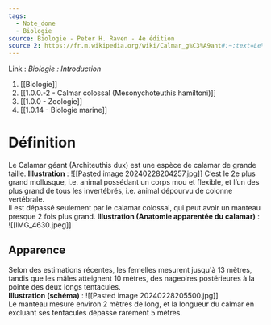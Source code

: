 ```yaml
---
tags:
  - Note_done
  - Biologie
source: Biologie - Peter H. Raven - 4e édition
source 2: https://fr.m.wikipedia.org/wiki/Calmar_g%C3%A9ant#:~:text=Le%20calmar%20g%C3%A9ant%20(Architeuthis%20dux,peut%20atteindre%20de%20grandes%20dimensions.
---
```


Link :
_Biologie : Introduction_
1. [[Biologie]]
2. [[1.0.0.-2 - Calmar colossal (Mesonychoteuthis hamiltoni)]]
3. [[1.0.0 - Zoologie]]
4. [[1.0.14 - Biologie marine]]

# Définition
Le Calamar géant (Architeuthis dux) est une espèce de calamar de grande taille. 
**Illustration** : ![[Pasted image 20240228204257.jpg]]
C’est le 2e plus grand mollusque, i.e. animal possédant un corps mou et flexible, et l’un des plus grand de tous les invertébrés, i.e. animal dépourvu de colonne vertébrale. 
\
Il est dépassé seulement par le calamar colossal, qui peut avoir un manteau presque 2 fois plus grand.
**Illustration (Anatomie apparentée du calamar)** : ![[IMG_4630.jpeg]]
## Apparence
Selon des estimations récentes, les femelles mesurent jusqu'à 13 mètres, tandis que les mâles atteignent 10 mètres, des nageoires postérieures à la pointe des deux longs tentacules. 
\
**Illustration (schéma)** : ![[Pasted image 20240228205500.jpg]]
\
Le manteau mesure environ 2 mètres de long, et la longueur du calmar en excluant ses tentacules dépasse rarement 5 mètres. 